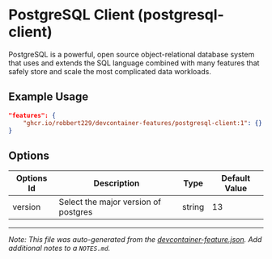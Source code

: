 
# PostgreSQL Client (postgresql-client)

PostgreSQL is a powerful, open source object-relational database system that uses and extends the SQL language combined with many features that safely store and scale the most complicated data workloads.

## Example Usage

```json
"features": {
    "ghcr.io/robbert229/devcontainer-features/postgresql-client:1": {}
}
```

## Options

| Options Id | Description | Type | Default Value |
|-----|-----|-----|-----|
| version | Select the major version of postgres | string | 13 |



---

_Note: This file was auto-generated from the [devcontainer-feature.json](https://github.com/robbert229/devcontainer-features/blob/main/src/postgresql-client/devcontainer-feature.json).  Add additional notes to a `NOTES.md`._
